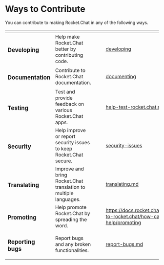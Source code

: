 # Ways to Contribute

You can contribute to making Rocket.Chat in any of the following ways.

<table data-view="cards"><thead><tr><th></th><th></th><th></th><th data-type="select"></th><th data-hidden data-card-target data-type="content-ref"></th></tr></thead><tbody><tr><td><h3>Developing</h3></td><td>Help make Rocket.Chat better by contributing code.</td><td></td><td></td><td><a href="developing/">developing</a></td></tr><tr><td><h3>Documentation</h3></td><td>Contribute to Rocket.Chat documentation.</td><td></td><td></td><td><a href="documenting/">documenting</a></td></tr><tr><td><h3>Testing</h3></td><td>Test and provide feedback on various Rocket.Chat apps.</td><td></td><td></td><td><a href="../help-test-rocket.chat.md">help-test-rocket.chat.md</a></td></tr><tr><td><h3>Security</h3></td><td>Help improve or report  security issues to keep Rocket.Chat secure.</td><td></td><td></td><td><a href="security-issues/">security-issues</a></td></tr><tr><td><h3>Translating</h3></td><td>Improve and bring Rocket.Chat translation to multiple languages.</td><td></td><td></td><td><a href="translating.md">translating.md</a></td></tr><tr><td><h3>Promoting</h3></td><td>Help promote Rocket.Chat by spreading the word.</td><td></td><td></td><td><a href="https://docs.rocket.chat/contribute-to-rocket.chat/how-can-i-help/promoting">https://docs.rocket.chat/contribute-to-rocket.chat/how-can-i-help/promoting</a></td></tr><tr><td><h3>Reporting bugs</h3></td><td>Report bugs and any broken functionalities.</td><td></td><td></td><td><a href="report-bugs.md">report-bugs.md</a></td></tr></tbody></table>
